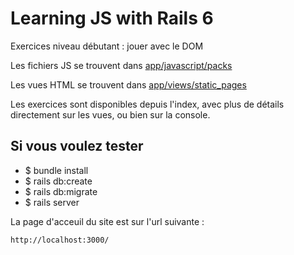 # Learning JS with Rails 6

Exercices niveau débutant : jouer avec le DOM

Les fichiers JS se trouvent dans <ins>app/javascript/packs<ins> 

Les vues HTML se trouvent dans <ins>app/views/static_pages<ins>

Les exercices sont disponibles depuis l'index, avec plus de détails directement sur les vues, ou bien sur la console.

## Si vous voulez tester

- $ bundle install 
- $ rails db:create 
- $ rails db:migrate 
- $ rails server

La page d'acceuil du site est sur l'url suivante :
```html
http://localhost:3000/
```


